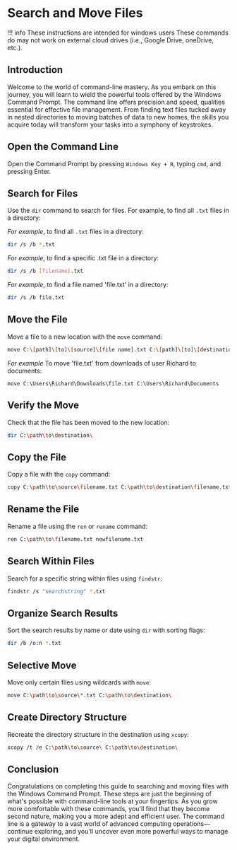 # Search and Move Files

!!! info
These instructions are intended for windows users
These commands do may not work on external cloud drives (i.e., Google Drive, oneDrive, etc.).


## Introduction
Welcome to the world of command-line mastery. As you embark on this journey, you
will learn to wield the powerful tools offered by the Windows Command Prompt. The
command line offers precision and speed, qualities essential for effective file
management. From finding text files tucked away in nested directories to moving
batches of data to new homes, the skills you acquire today will transform your
tasks into a symphony of keystrokes.

## <b> Open the Command Line</b> 
Open the Command Prompt by pressing `Windows Key + R`, typing `cmd`, and pressing
Enter.

## <b> Search for Files</b> 
Use the `dir` command to search for files. For example, to find all `.txt` files in
a directory:

<i>For example</i>, to find all `.txt` files in a directory:
```bash
dir /s /b *.txt
```
<i>For example</i>, to find a specific .txt file in a directory:
```bash
dir /s /b [filename].txt
```
<i>For example</i>, to find a file named 'file.txt' in a directory:
```bash
dir /s /b file.txt
```

## <b> Move the File</b> 
Move a file to a new location with the `move` command:

```bash
move C:\[path]\[to]\[source]\[file name].txt C:\[path]\[to]\[destination]\
```
<i>For example</i> To move 'file.txt' from downloads of user Richard to documents:
```
move C:\Users\Richard\Downloads\file.txt C:\Users\Richard\Documents
```

## <b> Verify the Move</b> 
Check that the file has been moved to the new location:

```bash
dir C:\path\to\destination\
```

## <b> Copy the File</b> 
Copy a file with the `copy` command:

```bash
copy C:\path\to\source\filename.txt C:\path\to\destination\filename.txt
```

## <b> Rename the File</b> 
Rename a file using the `ren` or `rename` command:

```bash
ren C:\path\to\filename.txt newfilename.txt
```

## <b> Search Within Files</b> 
Search for a specific string within files using `findstr`:

```bash
findstr /s "searchstring" *.txt
```

## <b> Organize Search Results</b> 
Sort the search results by name or date using `dir` with sorting flags:

```bash
dir /b /o:n *.txt
```

## <b> Selective Move</b> 
Move only certain files using wildcards with `move`:

```bash
move C:\path\to\source\*.txt C:\path\to\destination\
```

## <b> Create Directory Structure</b> 
Recreate the directory structure in the destination using `xcopy`:

```bash
xcopy /t /e C:\path\to\source\ C:\path\to\destination\
```
## Conclusion
Congratulations on completing this guide to searching and moving files with the 
Windows Command Prompt. These steps are just the beginning of what's possible with
command-line tools at your fingertips. As you grow more comfortable with these 
commands, you'll find that they become second nature, making you a more adept and
efficient user. The command line is a gateway to a vast world of advanced computing
operations—continue exploring, and you'll uncover even more powerful ways to manage
your digital environment.






